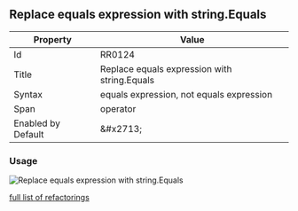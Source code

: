 ## Replace equals expression with string\.Equals

| Property | Value |
| -------- | ----- |
| Id | RR0124 |
| Title | Replace equals expression with string\.Equals |
| Syntax | equals expression, not equals expression |
| Span | operator |
| Enabled by Default | &\#x2713; |

### Usage

![Replace equals expression with string\.Equals](../../images/refactorings/ReplaceEqualsExpressionWithStringEquals.png)

[full list of refactorings](Refactorings.md)